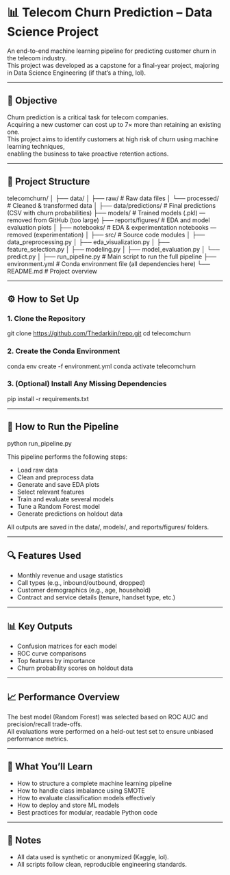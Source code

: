 # 📊 Telecom Churn Prediction – Data Science Project

An end-to-end machine learning pipeline for predicting customer churn in the telecom industry.  
This project was developed as a capstone for a final-year project, majoring in Data Science Engineering (if that’s a thing, lol).

---

## 🎯 Objective

Churn prediction is a critical task for telecom companies.  
Acquiring a new customer can cost up to 7× more than retaining an existing one.  
This project aims to identify customers at high risk of churn using machine learning techniques,  
enabling the business to take proactive retention actions.

---

## 📁 Project Structure

telecomchurn/
│
├── data/
│   ├── raw/                      # Raw data files
│   └── processed/                # Cleaned & transformed data
│
├── data/predictions/             # Final predictions (CSV with churn probabilities)
├── models/                       # Trained models (.pkl) — removed from GitHub (too large)
├── reports/figures/              # EDA and model evaluation plots
│
├── notebooks/                    # EDA & experimentation notebooks — removed (experimentation)
│
├── src/                          # Source code modules
│   ├── data_preprocessing.py
│   ├── eda_visualization.py
│   ├── feature_selection.py
│   ├── modeling.py
│   ├── model_evaluation.py
│   └── predict.py
│
├── run_pipeline.py               # Main script to run the full pipeline
├── environment.yml               # Conda environment file (all dependencies here)
└── README.md                     # Project overview

---

## ⚙️ How to Set Up

### 1. Clone the Repository

git clone https://github.com/Thedarkiin/repo.git
cd telecomchurn

### 2. Create the Conda Environment

conda env create -f environment.yml
conda activate telecomchurn

### 3. (Optional) Install Any Missing Dependencies

pip install -r requirements.txt

---

## 🚀 How to Run the Pipeline

python run_pipeline.py

This pipeline performs the following steps:

- Load raw data  
- Clean and preprocess data  
- Generate and save EDA plots  
- Select relevant features  
- Train and evaluate several models  
- Tune a Random Forest model  
- Generate predictions on holdout data  

All outputs are saved in the data/, models/, and reports/figures/ folders.

---

## 🔍 Features Used

- Monthly revenue and usage statistics  
- Call types (e.g., inbound/outbound, dropped)  
- Customer demographics (e.g., age, household)  
- Contract and service details (tenure, handset type, etc.)

---

## 📊 Key Outputs

- Confusion matrices for each model  
- ROC curve comparisons  
- Top features by importance  
- Churn probability scores on holdout data

---

## 📈 Performance Overview

The best model (Random Forest) was selected based on ROC AUC and precision/recall trade-offs.  
All evaluations were performed on a held-out test set to ensure unbiased performance metrics.

---

## 🧠 What You’ll Learn

- How to structure a complete machine learning pipeline  
- How to handle class imbalance using SMOTE  
- How to evaluate classification models effectively  
- How to deploy and store ML models  
- Best practices for modular, readable Python code

---

## 📌 Notes

- All data used is synthetic or anonymized (Kaggle, lol).  
- All scripts follow clean, reproducible engineering standards.
